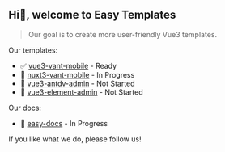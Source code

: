 Hi👋, welcome to Easy Templates
---

> Our goal is to create more user-friendly Vue3 templates. 

Our templates:

- ✅ [vue3-vant-mobile](https://github.com/easy-temps/vue3-vant-mobile) - Ready
- 🚧 [nuxt3-vant-mobile](https://github.com/easy-temps/nuxt3-vant-mobile) - In Progress
- 💙 [vue3-antdv-admin](https://github.com/easy-temps/vue3-antdv-admin) - Not Started
- 💙 [vue3-element-admin](https://github.com/easy-temps/vue3-element-admin) - Not Started

Our docs:

- 🚧 [easy-docs](https://github.com/easy-temps/easy-docs) - In Progress

If you like what we do, please follow us!
